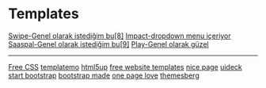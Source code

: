 # Templates

[Swipe-Genel olarak istediğim bu[8]](https://themesberg.com/product/bootstrap/swipe-free-mobile-app-one-page-bootstrap-5-template)
[Impact-dropdown menu içeriyor](https://themesberg.com/product/bootstrap/impact-design-system)
[Saaspal-Genel olarak istediğim bu[9]](https://onepagelove.com/saaspal)
[Play-Genel olarak güzel](https://onepagelove.com/play-template)
[]()

---

[Free CSS](https://www.free-css.com/)
[templatemo](https://templatemo.com/)
[html5up](https://html5up.net/)
[free website templates](https://freewebsitetemplates.com/)
[nice page](https://nicepage.com/)
[uideck](https://uideck.com/templates/tag/app/?orderby=newest&category=bootstrap)
[start bootstrap](https://startbootstrap.com/themes/landing-pages?showPro=false&showVue=false&showAngular=false)
[bootstrap made](https://bootstrapmade.com/bootstrap-landing-page-templates/)
[one page love](https://onepagelove.com/templates/free-templates/page/6)
[themesberg](https://themesberg.com/templates/free)
